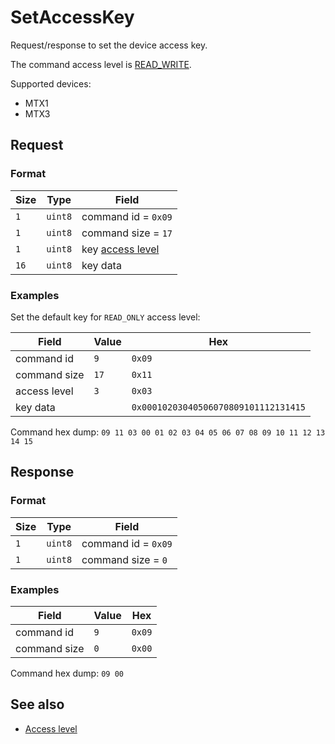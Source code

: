 # SetAccessKey

Request/response to set the device access key.

The command access level is [READ_WRITE](../basics.md#command-access-level).

Supported devices:
- MTX1
- MTX3


## Request

### Format

| Size | Type    | Field                                                 |
| ---- | ------- | ----------------------------------------------------- |
| `1`  | `uint8` | command id = `0x09`                                   |
| `1`  | `uint8` | command size = `17`                                   |
| `1`  | `uint8` | key [access level](../basics.md#command-access-level) |
| `16` | `uint8` | key data                                              |

### Examples

Set the default key for `READ_ONLY` access level:

| Field        | Value | Hex                                  |
| ------------ | ----- | ------------------------------------ |
| command id   | `9`   | `0x09`                               |
| command size | `17`  | `0x11`                               |
| access level | `3`   | `0x03`                               |
| key data     |       | `0x00010203040506070809101112131415` |

Command hex dump: `09 11 03 00 01 02 03 04 05 06 07 08 09 10 11 12 13 14 15`


## Response

### Format

| Size | Type    | Field               |
| ---- | ------- | ------------------- |
| `1`  | `uint8` | command id = `0x09` |
| `1`  | `uint8` | command size = `0`  |

### Examples

| Field        | Value | Hex    |
| ------------ | ----- | ------ |
| command id   | `9`   | `0x09` |
| command size | `0`   | `0x00` |

Command hex dump: `09 00`


## See also

* [Access level](../basics.md#command-access-level)
